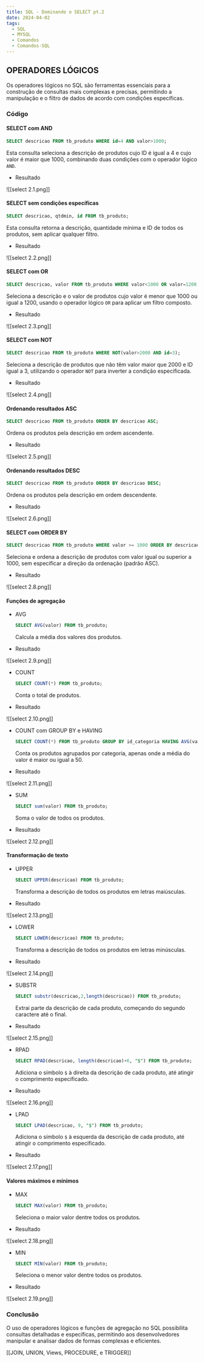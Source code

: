 ```yaml
---
title: SQL - Dominando o SELECT pt.2
date: 2024-04-02
tags:
  - SQL
  - MYSQL
  - Comandos
  - Comandos-SQL
---
```

## OPERADORES LÓGICOS

Os operadores lógicos no SQL são ferramentas essenciais para a construção de consultas mais complexas e precisas, permitindo a manipulação e o filtro de dados de acordo com condições específicas.

### Código

#### SELECT com AND

```sql
SELECT descricao FROM tb_produto WHERE id=4 AND valor>1000;
```

Esta consulta seleciona a descrição de produtos cujo ID é igual a 4 e cujo valor é maior que 1000, combinando duas condições com o operador lógico `AND`.

- Resultado

![[select 2.1.png]]


#### SELECT sem condições específicas

```sql
SELECT descricao, qtdmin, id FROM tb_produto;
```

Esta consulta retorna a descrição, quantidade mínima e ID de todos os produtos, sem aplicar qualquer filtro.

- Resultado

![[select 2.2.png]]

#### SELECT com OR

```sql
SELECT descricao, valor FROM tb_produto WHERE valor<1000 OR valor=1200;
```

Seleciona a descrição e o valor de produtos cujo valor é menor que 1000 ou igual a 1200, usando o operador lógico `OR` para aplicar um filtro composto.

- Resultado

![[select 2.3.png]]


#### SELECT com NOT

```sql
SELECT descricao FROM tb_produto WHERE NOT(valor>2000 AND id=3);
```

Seleciona a descrição de produtos que não têm valor maior que 2000 e ID igual a 3, utilizando o operador `NOT` para inverter a condição especificada.

- Resultado

![[select 2.4.png]]


#### Ordenando resultados ASC

```sql
SELECT descricao FROM tb_produto ORDER BY descricao ASC;
```

Ordena os produtos pela descrição em ordem ascendente.

- Resultado

![[select 2.5.png]]

#### Ordenando resultados DESC

```sql
SELECT descricao FROM tb_produto ORDER BY descricao DESC;
```

Ordena os produtos pela descrição em ordem descendente.

- Resultado

![[select 2.6.png]]


#### SELECT com ORDER BY

```sql
SELECT descricao FROM tb_produto WHERE valor >= 1000 ORDER BY descricao;
```

Seleciona e ordena a descrição de produtos com valor igual ou superior a 1000, sem especificar a direção da ordenação (padrão ASC).

- Resultado

![[select 2.8.png]]

#### Funções de agregação

- AVG
  ```sql
  SELECT AVG(valor) FROM tb_produto;
  ```
  
  Calcula a média dos valores dos produtos.

- Resultado

![[select 2.9.png]]


- COUNT
  ```sql
  SELECT COUNT(*) FROM tb_produto;
  ```
  
  Conta o total de produtos.

- Resultado

![[select 2.10.png]]


- COUNT com GROUP BY e HAVING
  ```sql
  SELECT COUNT(*) FROM tb_produto GROUP BY id_categoria HAVING AVG(valor)>=50;
  ```
  
  Conta os produtos agrupados por categoria, apenas onde a média do valor é maior ou igual a 50.

- Resultado

![[select 2.11.png]]


- SUM
  ```sql
  SELECT sum(valor) FROM tb_produto;
  ```
  
  Soma o valor de todos os produtos.

- Resultado

![[select 2.12.png]]


#### Transformação de texto

- UPPER
  ```sql
  SELECT UPPER(descricao) FROM tb_produto;
  ```
  
  Transforma a descrição de todos os produtos em letras maiúsculas.

- Resultado

![[select 2.13.png]]


- LOWER
  ```sql
  SELECT LOWER(descricao) FROM tb_produto;
  ```
  
  Transforma a descrição de todos os produtos em letras minúsculas.

- Resultado

![[select 2.14.png]]


- SUBSTR
  ```sql
  SELECT substr(descricao,2,length(descricao)) FROM tb_produto;
  ```
  
  Extrai parte da descrição de cada produto, começando do segundo caractere até o final.

- Resultado

![[select 2.15.png]]


- RPAD
  ```sql
  SELECT RPAD(descricao, length(descricao)+6, "$") FROM tb_produto;
  ```
  
  Adiciona o símbolo `$` à direita da descrição de cada produto, até atingir o comprimento especificado.

- Resultado

![[select 2.16.png]]


- LPAD
  ```sql
  SELECT LPAD(descricao, 9, "$") FROM tb_produto;
  ```
  
  Adiciona o símbolo `$` à esquerda da descrição de cada produto, até atingir o comprimento especificado.

- Resultado

![[select 2.17.png]]


#### Valores máximos e mínimos

- MAX
  ```sql
  SELECT MAX(valor) FROM tb_produto;
  ```
  
  Seleciona o maior valor dentre todos os produtos.

- Resultado

![[select 2.18.png]]


- MIN
  ```sql
  SELECT MIN(valor) FROM tb_produto;
  ```
  
  Seleciona o menor valor dentre todos os produtos.

- Resultado

![[select 2.19.png]]


### Conclusão

O uso de operadores lógicos e funções de agregação no SQL possibilita consultas detalhadas e específicas, permitindo aos desenvolvedores manipular e analisar dados de formas complexas e eficientes.

[[JOIN, UNION, Views, PROCEDURE, e TRIGGER]]



